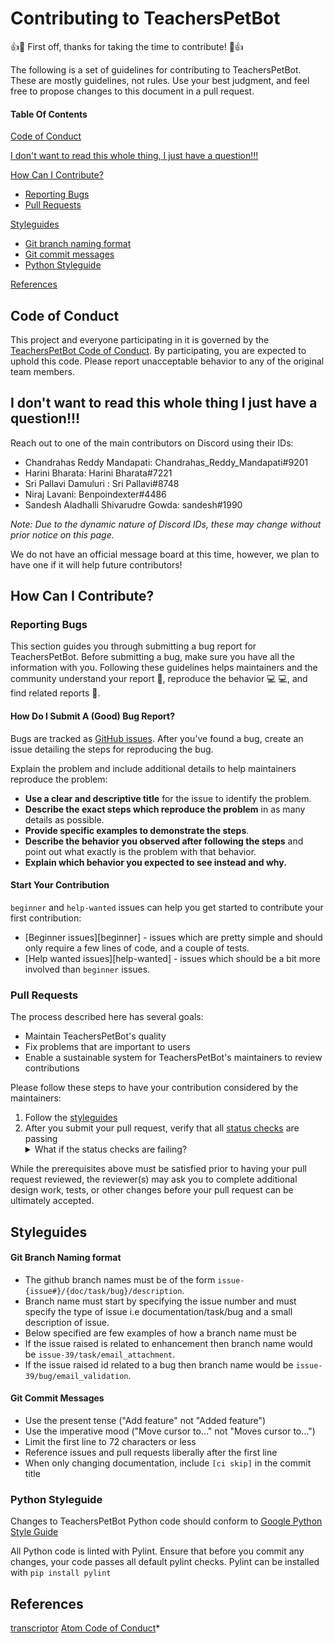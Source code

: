 # Contributing to TeachersPetBot

:+1::tada: First off, thanks for taking the time to contribute! :tada::+1:

The following is a set of guidelines for contributing to TeachersPetBot. These are mostly guidelines, not rules. Use your best judgment, and feel free to propose changes to this document in a pull request.

#### Table Of Contents

[Code of Conduct](#code-of-conduct)

[I don't want to read this whole thing, I just have a question!!!](#i-dont-want-to-read-this-whole-thing-i-just-have-a-question)

[How Can I Contribute?](#how-can-i-contribute)
  * [Reporting Bugs](#reporting-bugs)
  * [Pull Requests](#pull-requests)

[Styleguides](#styleguides)
  * [Git branch naming format](#python-styleguide)
  * [Git commit messages](#python-styleguide)
  * [Python Styleguide](#python-styleguide)

[References](#References)

## Code of Conduct

This project and everyone participating in it is governed by the [TeachersPetBot Code of Conduct](CODE_OF_CONDUCT.md). By participating, you are expected to uphold this code. Please report unacceptable behavior to any of the original team members.

## I don't want to read this whole thing I just have a question!!!

Reach out to one of the main contributors on Discord using their IDs:
* Chandrahas Reddy Mandapati: Chandrahas_Reddy_Mandapati#9201
* Harini Bharata: Harini Bharata#7221
* Sri Pallavi Damuluri : Sri Pallavi#8748
* Niraj Lavani: Benpoindexter#4486
* Sandesh Aladhalli Shivarudre Gowda: sandesh#1990

*Note: Due to the dynamic nature of Discord IDs, these may change without prior notice on this page.*

We do not have an official message board at this time, however, we plan to have one if it will help future contributors!

## How Can I Contribute?

### Reporting Bugs

This section guides you through submitting a bug report for TeachersPetBot. Before submitting a bug, make sure you have all the information with you. Following these guidelines helps maintainers and the community understand your report :pencil:, reproduce the behavior :computer: :computer:, and find related reports :mag_right:.

#### How Do I Submit A (Good) Bug Report?

Bugs are tracked as [GitHub issues](https://guides.github.com/features/issues/). After you've found a bug, create an issue detailing the steps for reproducing the bug.

Explain the problem and include additional details to help maintainers reproduce the problem:

* **Use a clear and descriptive title** for the issue to identify the problem.
* **Describe the exact steps which reproduce the problem** in as many details as possible.
* **Provide specific examples to demonstrate the steps**.
* **Describe the behavior you observed after following the steps** and point out what exactly is the problem with that behavior.
* **Explain which behavior you expected to see instead and why.**

#### Start Your Contribution

`beginner` and `help-wanted` issues can help you get started to contribute your first contribution:

* [Beginner issues][beginner] - issues which are pretty simple and should only require a few lines of code, and a couple of tests.
* [Help wanted issues][help-wanted] - issues which should be a bit more involved than `beginner` issues.


### Pull Requests

The process described here has several goals:

- Maintain TeachersPetBot's quality
- Fix problems that are important to users
- Enable a sustainable system for TeachersPetBot's maintainers to review contributions

Please follow these steps to have your contribution considered by the maintainers:

1. Follow the [styleguides](#styleguides)
2. After you submit your pull request, verify that all [status checks](https://help.github.com/articles/about-status-checks/) are passing <details><summary>What if the status checks are failing?</summary>If a status check is failing, and you believe that the failure is unrelated to your change, please leave a comment on the pull request explaining why you believe the failure is unrelated. A maintainer will re-run the status check for you. If we conclude that the failure was a false positive, then we will open an issue to track that problem with our status check suite.</details>

While the prerequisites above must be satisfied prior to having your pull request reviewed, the reviewer(s) may ask you to complete additional design work, tests, or other changes before your pull request can be ultimately accepted.

## Styleguides

#### Git Branch Naming format

* The github branch names must be of the form `issue-{issue#}/{doc/task/bug}/description`.
* Branch name must start by specifying the issue number and must specify the type of issue i.e documentation/task/bug and a small description of issue.
* Below specified are few examples of how a branch name must be
* If the issue raised is related to enhancement then branch name would be `issue-39/task/email_attachment`.
* If the issue raised id related to a bug then branch name would be `issue-39/bug/email_validation`.

#### Git Commit Messages

* Use the present tense ("Add feature" not "Added feature")
* Use the imperative mood ("Move cursor to..." not "Moves cursor to...")
* Limit the first line to 72 characters or less
* Reference issues and pull requests liberally after the first line
* When only changing documentation, include `[ci skip]` in the commit title

### Python Styleguide

Changes to TeachersPetBot Python code should conform to [Google Python Style Guide](https://github.com/google/styleguide/blob/gh-pages/pyguide.md)

All Python code is linted with Pylint. Ensure that before you commit any changes, your code passes all default pylint checks. Pylint can be installed with
`pip install pylint`

## References
[transcriptor](https://github.com/secheaper/transcriptor/blob/main/CONTRIBUTING.md#start-your-contribution)
[Atom Code of Conduct](https://github.com/atom/atom/blob/master/CONTRIBUTING.md#code-of-conduct)*
